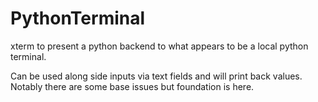 # PythonTerminal

xterm to present a python backend to what appears to be a local python terminal.

Can be used along side inputs via text fields and will print back values.  Notably there are some base issues but foundation is here.
